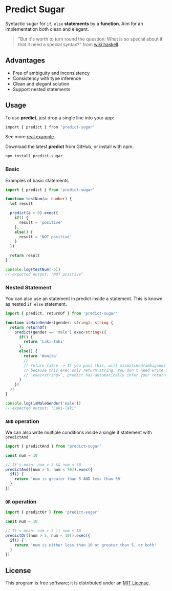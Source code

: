 # Predict Sugar

Syntactic sugar for `if`, `else` **statements** by a **function**. Aim for an implementation both clean and elegant.

> "But it's worth to turn round the question: What is so special about if that it need a special syntax?" from [wiki haskell](https://wiki.haskell.org/Syntactic_sugar/Cons).

## Advantages

- Free of ambiguity and inconsistency
- Consistency with type inference
- Clean and elegant solution
- Support nested statements

## Usage

To use **predict**, just drop a single line into your app:

```sh
import { predict } from 'predict-sugar'
```

See more [real example](https://github.com/natserract/predict-sugar/tree/master/examples).

Download the latest **predict** from GitHub, or install with npm:

```sh
npm install predict-sugar
```

### Basic

Examples of basic statements

```ts
import { predict } from 'predict-sugar'

function testNum(a: number) {
  let result

  predict(a > 0).exec({
    if() {
      result = 'positive'
    },
    else() {
      result = 'NOT positive'
    }
  })

  return result
}

console.log(testNum(-5))
// expected output: "NOT positive"
```

### Nested Statement

You can also use an statement in predict inside a statement. This is known as nested `if else` statement.

```ts
import { predict, returnOf } from 'predict-sugar'

function isMaleGender(gender: string): string {
  return returnOf(
    predict(gender == 'male').exec<string>({
      if() {
        return 'Laki-laki'
      },
      else() {
        return 'Wanita'
        //
        // return false -> If you pass this, will mismatched/ambiguous types,
        // because this exec only return string. You don't need write type annotation
        // `exec<string>`, predict has automatically infer your return type.
      }
    })
  )!
}

console.log(isMaleGender('male'))
// expected output: "Laki-laki"
```

### `AND` operation

We can also write multiple conditions inside a single if statement with `predictAnd`

```ts
import { predictAnd } from 'predict-sugar'

const num = 10

// It's mean: num > 5 && num < 50
predictAnd([num > 5, num < 50]).exec({
  if() {
    return 'num is greater than 5 AND less than 50'
  }
})
```

### `OR` operation

```ts
import { predictOr } from 'predict-sugar'

const num = 10

// It's mean: num > 5 || num < 10
predictOr([num > 5, num < 10]).exec({
  if() {
    return 'num is either less than 10 or greater than 5, or both'
  }
})
```

## License

This program is free software; it is distributed under an [MIT License](https://github.com/natserract/predict-sugar/blob/master/LICENSE).
